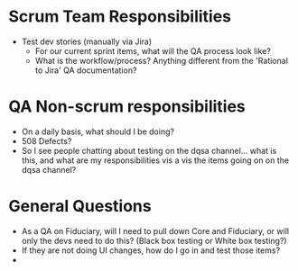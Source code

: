 # Scrum Team Responsibilities
* Test dev stories (manually via Jira)
  * For our current sprint items, what will the QA process look like?
  * What is the workflow/process? Anything different from the 'Rational to Jira' QA documentation?


# QA Non-scrum responsibilities
* On a daily basis, what should I be doing?
* 508 Defects?
* So I see people chatting about testing on the dqsa channel... what is this, and what are my responsibilities vis a vis the items going on on the dqsa channel?



# General Questions
* As a QA on Fiduciary, will I need to pull down Core and Fiduciary, or will only the devs need to do this? (Black box testing or White box testing?)
* If they are not doing UI changes, how do I go in and test those items?
* 